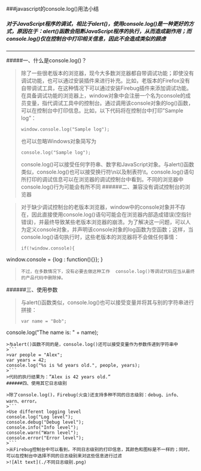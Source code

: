 ###javascript的console.log()用法小结
##### 对于JavaScript程序的调试，相比于alert()，使用console.log()是一种更好的方式，原因在于：alert()函数会阻断JavaScript程序的执行，从而造成副作用；而console.log()仅在控制台中打印相关信息，因此不会造成类似的顾虑
---
#####一、什么是console.log()？

>除了一些很老版本的浏览器，现今大多数浏览器都自带调试功能；即使没有调试功能，也可以通过安装插件来进行补充。比如，老版本的Firefox没有自带调试工具，在这种情况下可以通过安装Firebug插件来添加调试功能。在具备调试功能的浏览器上，window对象中会注册一个名为console的成员变量，指代调试工具中的控制台。通过调用该console对象的log()函数，可以在控制台中打印信息。比如，以下代码将在控制台中打印”Sample log”：
>```
>window.console.log("Sample log");
>```
>也可以忽略Windows对象简写为
>```
>console.log("Sample log");
>```
>console.log()可以接受任何字符串、数字和JavaScript对象。与alert()函数类似，console.log()也可以接受换行符\n以及制表符\t。console.log()语句所打印的调试信息可以在浏览器的调试控制台中看到。不同的浏览器中console.log()行为可能会有所不同
######二、兼容没有调试控制台的浏览器    

>对于缺少调试控制台的老版本浏览器，window中的console对象并不存在，因此直接使用console.log()语句可能会在浏览器内部造成错误(空指针错误)，并最终导致某些老版本浏览器的崩溃。为了解决这一问题，可以人为定义console对象，并声明该console对象的log函数为空函数；这样，当console.log()语句执行时，这些老版本的浏览器将不会做任何事情：
>```
>if(!window.console){
  window.console = {log : function(){}};
}
>```
>不过，在多数情况下，没有必要去做这种工作  console.log()等调试代码应当从最终的产品代码中删除掉。    
######三、使用参数
    
>与alert()函数类似，console.log()也可以接受变量并将其与别的字符串进行拼接：
>```
>var name = "Bob";
console.log("The name is: " + name);
```
>与alert()函数不同的是，console.log()还可以接受变量作为参数传递到字符串中
>```
>var people = "Alex";
var years = 42;
console.log("%s is %d years old.", people, years);
>```
>代码的执行结果为：”Alex is 42 years old.”
######四、使用其它日志级别  

>除了console.log()，Firebug(火虫)还支持多种不同的日志级别：debug、info、warn、error。
>```
>Use different logging level
console.log("Log level");
console.debug("Debug level");
console.info("Info level");
console.warn("Warn level");
console.error("Error level");
>```
>从Firebug控制台中可以看到，不同日志级别的打印信息，其颜色和图标是不一样的；同时，可以在控制台中选择不同的日志级别来对这些信息进行过滤    
>![Alt text](./不同日志级别.png)

